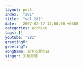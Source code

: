 ```yaml
---
layout: post
index:  "281"
title:  "vol.281"
date:   2007-02-17 12:00:00 +0300
categories: archive
tags: []
youtube: "281"
greetingM: 
greetingT: 
songName: 恋する夏の日
singer: 天地真理
---
```

